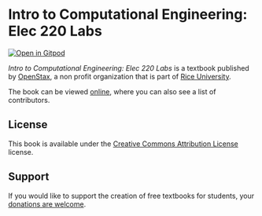 # Intro to Computational Engineering: Elec 220 Labs

[![Open in Gitpod](https://gitpod.io/button/open-in-gitpod.svg)](https://gitpod.io/from-referrer/)

_Intro to Computational Engineering: Elec 220 Labs_ is a textbook published by [OpenStax](https://openstax.org/), a non profit organization that is part of [Rice University](https://www.rice.edu/).

The book can be viewed [online](https://github.com/cnx-user-books/cnxbook-intro-to-computational-engineering-elec-220-labs/releases/latest), where you can also see a list of contributors.

## License
This book is available under the [Creative Commons Attribution License](./LICENSE) license.

## Support
If you would like to support the creation of free textbooks for students, your [donations are welcome](https://riceconnect.rice.edu/donation/support-openstax-banner).
